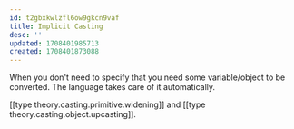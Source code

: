 ```yaml
---
id: t2gbxkwlzfl6ow9gkcn9vaf
title: Implicit Casting
desc: ''
updated: 1708401985713
created: 1708401873088
---
```




When you don't need to specify that you need some variable/object to be converted. The language takes care of it automatically.

[[type theory.casting.primitive.widening]] and [[type theory.casting.object.upcasting]].